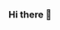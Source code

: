 ### Hi there 👋

<!--
**Walker-00/Walker-00** is a ✨ _special_ ✨ repository because its `README.md` (this file) appears on your GitHub profile.

Here are some ideas to get you started:

- 🔭 I’m currently working on ...
🌱 I’m currently learning Ai, Kernel and Web dev
- 👯 I’m looking to collaborate on ...
![1f91d](https://user-images.githubusercontent.com/85013114/209438477-9fd31189-8bfa-4ec6-ab58-384c4d7cabb1.png) My Best Friend Is RizeKishimaro (Ms.Black)
💬 Ask me about Rust, Ai
📫 How to reach me: https://facebook.com/walker.fbi...
- 😄 Pronouns: ...
- ⚡ Fun fact: ...
-->

